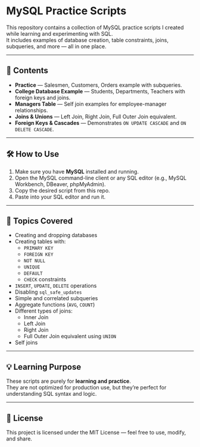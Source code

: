 # MySQL Practice Scripts

This repository contains a collection of MySQL practice scripts I created while learning and experimenting with SQL.  
It includes examples of database creation, table constraints, joins, subqueries, and more — all in one place.

---

## 📂 Contents
- **Practice** — Salesmen, Customers, Orders example with subqueries.
- **College Database Example** — Students, Departments, Teachers with foreign keys and joins.
- **Managers Table** — Self join examples for employee-manager relationships.
- **Joins & Unions** — Left Join, Right Join, Full Outer Join equivalent.
- **Foreign Keys & Cascades** — Demonstrates `ON UPDATE CASCADE` and `ON DELETE CASCADE`.

---

## 🛠 How to Use
1. Make sure you have **MySQL** installed and running.
2. Open the MySQL command-line client or any SQL editor (e.g., MySQL Workbench, DBeaver, phpMyAdmin).
3. Copy the desired script from this repo.
4. Paste into your SQL editor and run it.

---

## 📖 Topics Covered
- Creating and dropping databases
- Creating tables with:
  - `PRIMARY KEY`
  - `FOREIGN KEY`
  - `NOT NULL`
  - `UNIQUE`
  - `DEFAULT`
  - `CHECK` constraints
- `INSERT`, `UPDATE`, `DELETE` operations
- Disabling `sql_safe_updates`
- Simple and correlated subqueries
- Aggregate functions (`AVG`, `COUNT`)
- Different types of joins:
  - Inner Join
  - Left Join
  - Right Join
  - Full Outer Join equivalent using `UNION`
- Self joins

---

## 💡 Learning Purpose
These scripts are purely for **learning and practice**.  
They are not optimized for production use, but they’re perfect for understanding SQL syntax and logic.

---

## 📜 License
This project is licensed under the MIT License — feel free to use, modify, and share.
